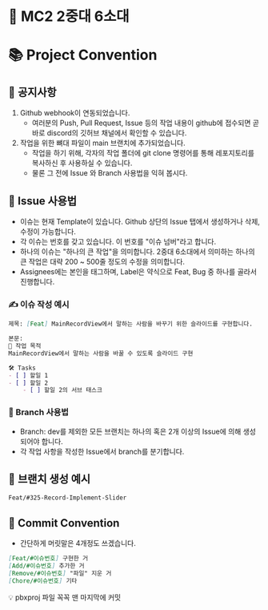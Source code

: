# 🎯 MC2 2중대 6소대

# 📚 Project Convention

## 📢 공지사항

1. Github webhook이 연동되었습니다.
    - 여러분의 Push, Pull Request, Issue 등의 작업 내용이 github에 접수되면 곧바로 discord의 깃허브 채널에서 확인할 수 있습니다.
2. 작업을 위한 뼈대 파일이 main 브랜치에 추가되었습니다.
    - 작업을 하기 위해, 각자의 작업 폴더에 git clone 명령어를 통해 레포지토리를 복사하신 후 사용하실 수 있습니다.
    - 물론 그 전에 Issue 와 Branch 사용법을 익혀 봅시다.

## 🎫 Issue 사용법

- 이슈는 현재 Template이 있습니다. Github 상단의 Issue 탭에서 생성하거나 삭제, 수정이 가능합니다.
- 각 이슈는 번호를 갖고 있습니다. 이 번호를 "이슈 넘버"라고 합니다.
- 하나의 이슈는 "하나의 큰 작업"을 의미합니다. 2중대 6소대에서 의미하는 하나의 큰 작업은 대략 200 ~ 500줄 정도의 수정을 의미합니다.
- Assignees에는 본인을 태그하며, Label은 약식으로 Feat, Bug 중 하나를 골라서 진행합니다.

### ✍️ 이슈 작성 예시

```markdown
제목: [Feat] MainRecordView에서 말하는 사람을 바꾸기 위한 슬라이드를 구현합니다.

본문:
📝 작업 목적
MainRecordView에서 말하는 사람을 바꿀 수 있도록 슬라이드 구현

🛠️ Tasks
- [ ] 할일 1
- [ ] 할일 2
    - [ ] 할일 2의 서브 태스크
```

### 🌿 Branch 사용법
- Branch: dev를 제외한 모든 브랜치는 하나의 혹은 2개 이상의 Issue에 의해 생성되어야 합니다.
- 각 작업 사항을 작성한 Issue에서 branch를 분기합니다.

## 🌱 브랜치 생성 예시
```markdown
Feat/#325-Record-Implement-Slider
```

## 📝 Commit Convention
- 간단하게 머릿말은 4개정도 쓰겠습니다.
```markdown
[Feat/#이슈번호] 구현한 거
[Add/#이슈번호] 추가한 거
[Remove/#이슈번호] "파일" 지운 거
[Chore/#이슈번호] 기타
```
💡 pbxproj 파일 꼭꼭 맨 마지막에 커밋
